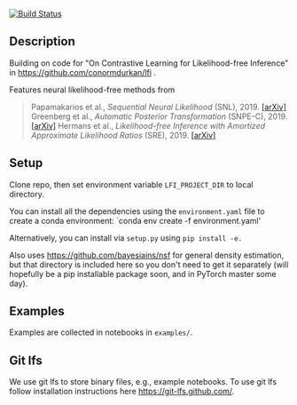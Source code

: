 [![Build Status](https://travis-ci.org/mackelab/sbi.svg?branch=master)](https://travis-ci.org/mackelab/sbi)



## Description
Building on code for "On Contrastive Learning for Likelihood-free Inference" in https://github.com/conormdurkan/lfi . 

Features neural likelihood-free methods from

> Papamakarios et al., _Sequential Neural Likelihood_ (SNL), 2019. [[arXiv]](https://arxiv.org/abs/1805.07226)
>Greenberg et al., _Automatic Posterior Transformation_ (SNPE-C), 2019. [[arXiv]](https://arxiv.org/abs/1905.07488)
>Hermans et al., _Likelihood-free Inference with Amortized Approximate Likelihood Ratios_ (SRE), 2019.  [[arXiv]](https://arxiv.org/abs/1903.04057)

## Setup

Clone repo, then set environment variable ```LFI_PROJECT_DIR``` to local directory.  

You can install all the dependencies using the `environment.yaml` file to create a conda environment: `conda env create -f environment.yaml' 

Alternatively, you can install via `setup.py` using `pip install -e.`

Also uses https://github.com/bayesiains/nsf for general density estimation, but that directory is included here so you don't need to get it separately (will hopefully be a pip installable package soon, and in PyTorch master some day).  

## Examples

Examples are collected in notebooks in `examples/`. 

## Git lfs

We use git lfs to store binary files, e.g., example notebooks. To use git lfs follow installation instructions here https://git-lfs.github.com/. 
